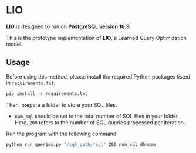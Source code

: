 # LIO

**LIO** is designed to run on **PostgreSQL version 16.9**.

This is the prototype implementation of **LIO**, a Learned Query Optimization model.

## Usage

Before using this method, please install the required Python packages listed in `requirements.txt`:

```bash
pip install -r requirements.txt
```
Then, prepare a folder to store your SQL files.

- `num_sql` should be set to the total number of SQL files in your folder.  
  Here, `200` refers to the number of SQL queries processed per iteration.
  
Run the program with the following command:

```bash
python run_queries.py "/sql_path/*sql" 200 num_sql dbname
